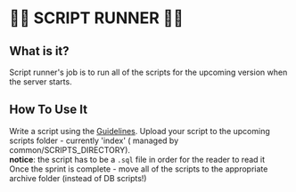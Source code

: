 # 🏃💨 SCRIPT RUNNER 🏃💨
## What is it? 
Script runner's job is to run all of the scripts for the upcoming version when the server starts.

## How To Use It
Write a script using the [Guidelines](https://github.com/CoronaTeamMOD/CoronaInvestigation/wiki/Writing-and-inserting-SQL-Scripts).
Upload your script to the upcoming scripts folder - currently 'index' ( managed by common/SCRIPTS_DIRECTORY).  
**notice**: the script has to be a `.sql` file in order for the reader to read it  
Once the sprint is complete - move all of the scripts to the appropriate archive folder (instead of DB scripts!)

